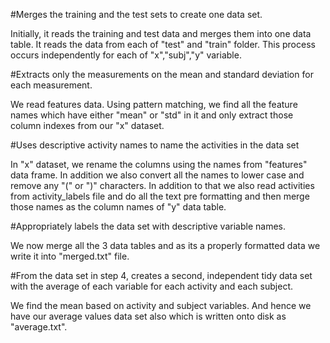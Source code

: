 #Merges the training and the test sets to create one data set.

Initially, it reads the training and test data and merges them into one data table. It reads the data from each of "test" and "train" folder. This process occurs independently for each of "x","subj","y" variable.

#Extracts only the measurements on the mean and standard deviation for each measurement.

We read features data. Using pattern matching, we find all the feature names which have either "mean" or "std" in it and only extract those column indexes from our "x" dataset.

#Uses descriptive activity names to name the activities in the data set

In "x" dataset, we rename the columns using the names from "features" data frame. In addition we also convert all the names to lower case and remove any "(" or ")" characters. In addition to that we also read activities from activity_labels file and do all the text pre formatting and then merge those names as the column names of "y" data table.

#Appropriately labels the data set with descriptive variable names.

We now merge all the 3 data tables and as its a properly formatted data we write it into "merged.txt" file.

#From the data set in step 4, creates a second, independent tidy data set with the average of each variable for each activity and each subject.

We find the mean based on activity and subject variables. And hence we have our average values data set also which is written onto disk as "average.txt".
